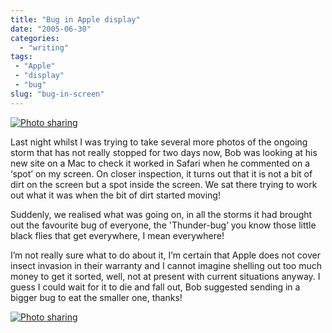 ```yaml
---
title: "Bug in Apple display"
date: "2005-06-30"
categories:
  - "writing"
tags:
 - "Apple"
 - "display"
 - "bug"
slug: "bug-in-screen"
---
```


 [![Photo sharing](/images/22625889_27e882dae7_m.jpg)](https://www.flickr.com/photos/funkylarma/22625889/ "ass!")

Last night whilst I was trying to take several more photos of the ongoing storm that has not really stopped for two days now, Bob was looking at his new site on a Mac to check it worked in Safari when he commented on a ‘spot’ on my screen. On closer inspection, it turns out that it is not a bit of dirt on the screen but a spot inside the screen. We sat there trying to work out what it was when the bit of dirt started moving!

Suddenly, we realised what was going on, in all the storms it had brought out the favourite bug of everyone, the 'Thunder-bug’ you know those little black flies that get everywhere, I mean everywhere!

I’m not really sure what to do about it, I’m certain that Apple does not cover insect invasion in their warranty and I cannot imagine shelling out too much money to get it sorted, well, not at present with current situations anyway. I guess I could wait for it to die and fall out, Bob suggested sending in a bigger bug to eat the smaller one, thanks!

 [![Photo sharing](/images/22626505_17df2bb248_m.jpg)](https://www.flickr.com/photos/funkylarma/22626505/ "photo sharing")
